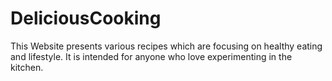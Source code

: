# DeliciousCooking
This Website presents various recipes which are focusing on healthy eating and lifestyle. It is intended for anyone who love experimenting in the kitchen.
